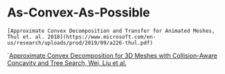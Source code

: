# As-Convex-As-Possible

`[Approximate Convex Decomposition and Transfer for Animated Meshes, Thul et. al. 2018](https://www.microsoft.com/en-us/research/uploads/prod/2019/09/a226-thul.pdf)`

`[Approximate Convex Decomposition for 3D Meshes with Collision-Aware Concavity and Tree Search, Wei, Liu et al.](https://colin97.github.io/CoACD/)
